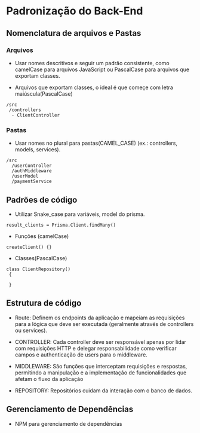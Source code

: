 # Padronização do Back-End

## Nomenclatura de arquivos e Pastas

### Arquivos

- Usar nomes descritivos e seguir um padrão consistente, como camelCase para arquivos JavaScript ou PascalCase para arquivos que exportam classes.

- Arquivos que exportam classes, o ideal é que começe com letra maiúscula(PascalCase) 
```
/src
 /controllers
  - ClientController
```  

### Pastas

- Usar nomes no plural para pastas(CAMEL_CASE) (ex.: controllers, models, services).

```
/src
  /userController
  /authMiddleware
  /userModel
  /paymentService
```

 
## Padrões de código

- Utilizar Snake_case para variáveis, model do prisma.

```
result_clients = Prisma.Client.findMany()
```

- Funções (camelCase)
```
createClient() {}
```

- Classes(PascalCase)

```
class ClientRepository()
 {

 }
 ```

## Estrutura de código

- Route: Definem os endpoints da aplicação e mapeiam as requisições para a lógica que deve ser executada (geralmente através de controllers ou services).

- CONTROLLER: Cada controller deve ser responsável apenas por lidar com requisições HTTP e delegar responsabilidade como verificar campos e authenticação de users para o middleware.

- MIDDLEWARE: São funções que interceptam requisições e respostas, permitindo a manipulação e a implementação de funcionalidades que afetam o fluxo da aplicação

- REPOSITORY: Repositórios cuidam da interação com o banco de dados.

## Gerenciamento de Dependências
- NPM para gerenciamento de dependências

